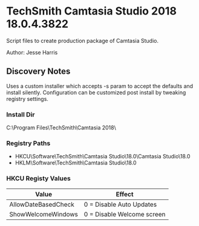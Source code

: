# TechSmith Camtasia Studio 2018 18.0.4.3822

Script files to create production package of Camtasia Studio.

Author: Jesse Harris

## Discovery Notes

Uses a custom installer which accepts -s param to accept the defaults and install silently.
Configuration can be customized post install by tweaking registry settings.

### Install Dir

C:\Program Files\TechSmith\Camtasia 2018\

### Registry Paths

* HKCU\Software\TechSmith\Camtasia Studio\18.0\Camtasia Studio\18.0
* HKLM\Software\TechSmith\Camtasia Studio\18.0

### HKCU Registy Values

|Value               |Effect                     |
|--------------------|---------------------------|
|AllowDateBasedCheck |0 = Disable Auto Updates   |
|ShowWelcomeWindows  |0 = Disable Welcome screen |
